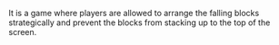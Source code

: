 It is a game where players are allowed to arrange the falling blocks strategically and prevent the blocks from stacking up to the top of the screen.
